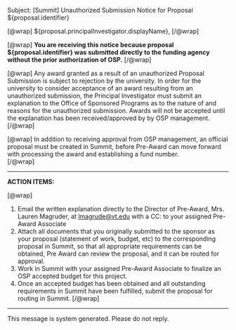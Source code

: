 Subject: [Summit] Unauthorized Submission Notice for Proposal ${proposal.identifier}

[@wrap]
${proposal.principalInvestigator.displayName},
[/@wrap]

[@wrap]
**You are receiving this notice because proposal ${proposal.identifier} was submitted directly to the funding agency without the prior authorization of OSP.**
[/@wrap]

[@wrap]
Any award granted as a result of an unauthorized Proposal Submission is subject to rejection by the university. In order for the university to consider acceptance of an award resulting from an unauthorized submission, the Principal Investigator must submit an explanation to the Office of Sponsored Programs as to the nature of and reasons for the unauthorized submission. Awards will not be accepted until the explanation has been received/approved by by OSP management.
[/@wrap]

[@wrap]
In addition to receiving approval from OSP management, an official proposal must be created in Summit, before Pre-Award can move forward with processing the award and establishing a fund number.  
[/@wrap]

---------------------------------------------------------------------
**ACTION ITEMS:**

[@wrap]
1. Email the written explanation directly to the Director of Pre-Award, Mrs. Lauren Magruder, at lmagrude@vt.edu with a CC: to your assigned Pre-Award Associate
2. Attach all documents that you originally submitted to the sponsor as your proposal (statement of work, budget, etc) to the corresponding proposal in Summit, so that all appropriate requirements can be obtained, Pre Award can review the proposal, and it can be routed for approval.
3. Work in Summit with your assigned Pre-Award Associate to finalize an OSP accepted budget for this project.
4. Once an accepted budget has been obtained and all outstanding requirements in Summit have been fulfilled, submit the proposal for routing in Summit.
[/@wrap]

---------------------------------------------------------------------

This message is system generated.
Please do not reply.
